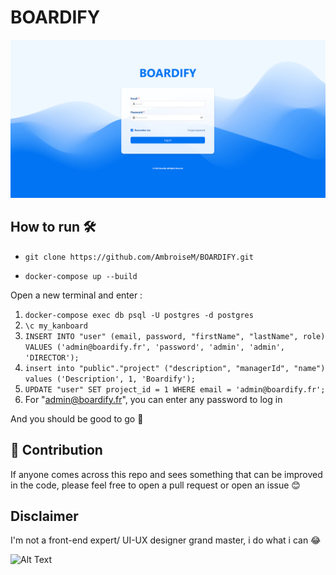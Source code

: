 # BOARDIFY

![Capture d'écran de l'application](home.PNG)


## How to run 🛠️

 * ``` git clone https://github.com/AmbroiseM/BOARDIFY.git ```

 * ``` docker-compose up --build ```

Open a new terminal and enter : 

1) ``` docker-compose exec db psql -U postgres -d postgres ```
2) ``` \c my_kanboard  ```
3) ``` INSERT INTO "user" (email, password, "firstName", "lastName", role) VALUES ('admin@boardify.fr', 'password', 'admin', 'admin', 'DIRECTOR'); ```
4) ``` insert into "public"."project" ("description", "managerId", "name") values ('Description', 1, 'Boardify'); ```
5) ``` UPDATE "user" SET project_id = 1 WHERE email = 'admin@boardify.fr'; ```
6) For "admin@boardify.fr", you can enter any password to log in

And you should be good to go 🚀 

## 🤝 Contribution
If anyone comes across this repo and sees something that can be improved in the code, please feel free to open a pull request or open an issue 😊

##  Disclaimer

I'm not a front-end expert/ UI-UX designer grand master, i do what i can 😂

![Alt Text](https://media1.giphy.com/media/v1.Y2lkPTc5MGI3NjExZWp2NWE3dnY5OWJnNjhzdWo4bXA2cnJ0MjZiNGRtYmRyaGx0bm1yZCZlcD12MV9pbnRlcm5hbF9naWZfYnlfaWQmY3Q9Zw/ZF1CaTcZ7fxk2Y5ui1/giphy.webp) 
